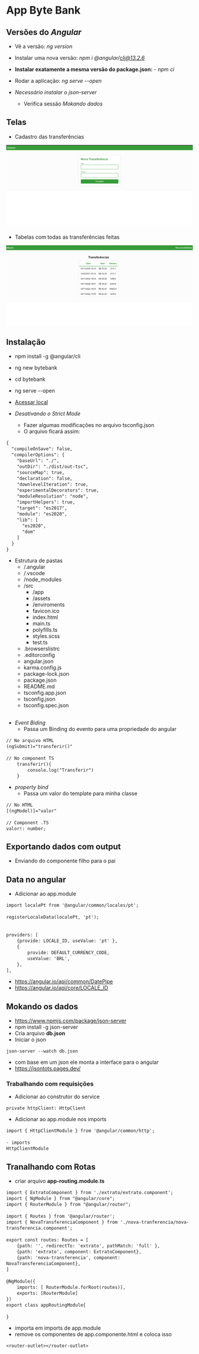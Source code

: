 # App Byte Bank

## Versões do *Angular*
- Vê a versão: *ng version*
- Instalar uma nova versão: *npm i @angular/cli@13.2.6*

- **Instalar exatamente a mesma versão do package.json:** - *npm ci*
- Rodar a aplicação: *ng serve --open*
- *Necessário instalar o json-server*
  - Verifica sessão *Mokando dados*

## Telas
- Cadastro das transferências

![Cadastro](./imagens/nova.png)

- Tabelas com todas as transferências feitas

![Transferências](./imagens/transferencia.png)

## Instalação
- npm install -g @angular/cli
- ng new bytebank
- cd bytebank
- ng serve --open
- [Acessar local](http://localhost:4200)

- *Desativando o Strict Mode*
    - Fazer algumas modificações no arquivo tsconfig.json
    - O arquivo ficará assim:
```
{
  "compileOnSave": false,
  "compilerOptions": {
    "baseUrl": "./",
    "outDir": "./dist/out-tsc",
    "sourceMap": true,
    "declaration": false,
    "downlevelIteration": true,
    "experimentalDecorators": true,
    "moduleResolution": "node",
    "importHelpers": true,
    "target": "es2017",
    "module": "es2020",
    "lib": [
      "es2020",
      "dom"
    ]
  }
}
```
- Estrutura de pastas
    - /.angular
    - /.vscode
    - /node_modules
    - /src
        - /app
        - /assets
        - /enviroments
        - favicon.ico
        - index.html
        - main.ts
        - polyfills.ts
        - styles.scss
        - test.ts
    - .browserslistrc
    - .editorconfig
    - angular.json
    - karma.config.js
    - package-lock.json
    - package.json
    - README.md
    - tsconfig.app.json
    - tsconfig.json
    - tsconfig.spec.json

##
- *Event Biding*
    - Passa um Binding do evento para uma propriedade do angular
```
// No arquivo HTML
(ngSubmit)="transferir()"

// No component TS
    transferir(){
        console.log("Transferir")
    }

```
- *property bind*
    - Passa um valor do template para minha classe
```
// No HTML
[(ngModel)]="valor"

// Component .TS
valor!: number;
```

## Exportando dados com output
- Enviando do componente filho para o pai


## Data no angular
- Adicionar  ao app.module
```
import localePt from '@angular/common/locales/pt';

registerLocaleData(localePt, 'pt');


providers: [
    {provide: LOCALE_ID, useValue: 'pt' },
    {
        provide: DEFAULT_CURRENCY_CODE,
        useValue: 'BRL',
    },
],
```
- https://angular.io/api/common/DatePipe
- https://angular.io/api/core/LOCALE_ID

## Mokando os dados
- https://www.npmjs.com/package/json-server
- npm install -g json-server
- Cria arquivo **db.json**
- Iniciar o json
```
json-server --watch db.json
```
- com base em um json ele monta a interface para o angular
- https://jsontots.pages.dev/

### Trabalhando com requisições 
- Adicionar ao construtor do service
```
private httpClient: HttpClient
```
- Adicionar ao app.module nos imports
```
import { HttpClientModule } from '@angular/common/http';

- imports
HttpClientModule
```
## Tranalhando com Rotas
- criar arquivo **app-routing.module.ts**
```
import { ExtratoComponent } from './extrato/extrato.component';
import { NgModule } from "@angular/core";
import { RouterModule } from "@angular/router";

import { Routes } from '@angular/router';
import { NovaTransferenciaComponent } from './nova-tranferencia/nova-transferencia.component';

export const routes: Routes = [
    {path: '', redirectTo: 'extrato', pathMatch: 'full' },
    {path: 'extrato', component: ExtratoComponent},
    {path: 'nova-transferencia', component: NovaTransferenciaComponent},
]

@NgModule({
    imports: [ RouterModule.forRoot(routes)],
    exports: [RouterModule]
})
export class appRoutingModule{

}
```
- importa em imports de app.module
- remove os componentes de app.componente.html e coloca isso
```
<router-outlet></router-outlet>
```
